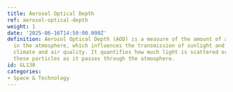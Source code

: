 ```yaml
---
title: Aerosol Optical Depth
ref: aerosol-optical-depth
weight: 1
date: '2025-06-16T14:50:00.000Z'
definition: Aerosol Optical Depth (AOD) is a measure of the amount of aerosol particles
  in the atmosphere, which influences the transmission of sunlight and can affect
  climate and air quality. It quantifies how much light is scattered or absorbed by
  these particles as it passes through the atmosphere.
id: GL130
categories:
- Space & Technology
---
```


